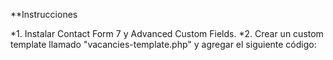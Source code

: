 **Instrucciones

*1. Instalar Contact Form 7 y Advanced Custom Fields.
*2. Crear un custom template llamado "vacancies-template.php" y agregar el siguiente código: